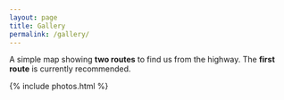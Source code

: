 ```yaml
---
layout: page
title: Gallery
permalink: /gallery/
---
```


A simple map showing **two routes** to find us from the highway. The **first route** is currently recommended.

{% include photos.html %}